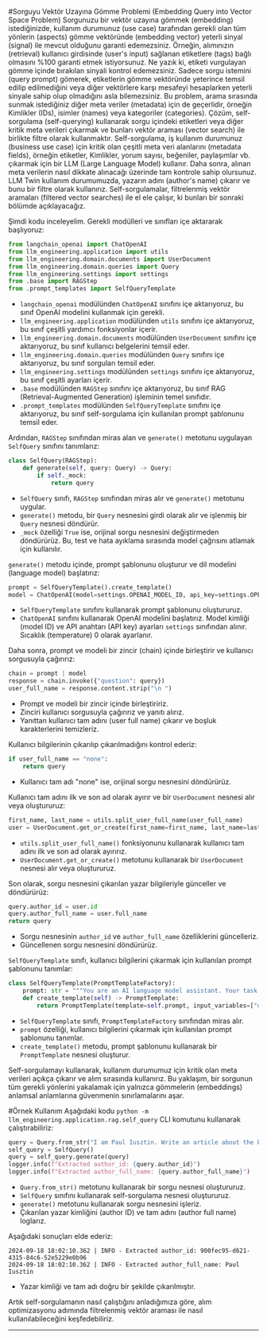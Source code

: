 #Sorguyu Vektör Uzayına Gömme Problemi (Embedding Query into Vector Space Problem)
Sorgunuzu bir vektör uzayına gömmek (embedding) istediğinizde, kullanım durumunuz (use case) tarafından gerekli olan tüm yönlerin (aspects) gömme vektöründe (embedding vector) yeterli sinyal (signal) ile mevcut olduğunu garanti edemezsiniz. Örneğin, alımınızın (retrieval) kullanıcı girdisinde (user's input) sağlanan etiketlere (tags) bağlı olmasını %100 garanti etmek istiyorsunuz. Ne yazık ki, etiketi vurgulayan gömme içinde bırakılan sinyali kontrol edemezsiniz. Sadece sorgu istemini (query prompt) gömerek, etiketlerin gömme vektöründe yeterince temsil edilip edilmediğini veya diğer vektörlere karşı mesafeyi hesaplarken yeterli sinyale sahip olup olmadığını asla bilemezsiniz. Bu problem, arama sırasında sunmak istediğiniz diğer meta veriler (metadata) için de geçerlidir, örneğin Kimlikler (IDs), isimler (names) veya kategoriler (categories). Çözüm, self-sorgulama (self-querying) kullanarak sorgu içindeki etiketleri veya diğer kritik meta verileri çıkarmak ve bunları vektör araması (vector search) ile birlikte filtre olarak kullanmaktır. Self-sorgulama, iş kullanım durumunuz (business use case) için kritik olan çeşitli meta veri alanlarını (metadata fields), örneğin etiketler, Kimlikler, yorum sayısı, beğeniler, paylaşımlar vb. çıkarmak için bir LLM (Large Language Model) kullanır. Daha sonra, alınan meta verilerin nasıl dikkate alınacağı üzerinde tam kontrole sahip olursunuz. LLM Twin kullanım durumumuzda, yazarın adını (author's name) çıkarır ve bunu bir filtre olarak kullanırız. Self-sorgulamalar, filtrelenmiş vektör aramaları (filtered vector searches) ile el ele çalışır, ki bunları bir sonraki bölümde açıklayacağız.

Şimdi kodu inceleyelim. Gerekli modülleri ve sınıfları içe aktararak başlıyoruz:
```python
from langchain_openai import ChatOpenAI
from llm_engineering.application import utils
from llm_engineering.domain.documents import UserDocument
from llm_engineering.domain.queries import Query
from llm_engineering.settings import settings
from .base import RAGStep
from .prompt_templates import SelfQueryTemplate
```
*   `langchain_openai` modülünden `ChatOpenAI` sınıfını içe aktarıyoruz, bu sınıf OpenAI modelini kullanmak için gerekli.
*   `llm_engineering.application` modülünden `utils` sınıfını içe aktarıyoruz, bu sınıf çeşitli yardımcı fonksiyonlar içerir.
*   `llm_engineering.domain.documents` modülünden `UserDocument` sınıfını içe aktarıyoruz, bu sınıf kullanıcı belgelerini temsil eder.
*   `llm_engineering.domain.queries` modülünden `Query` sınıfını içe aktarıyoruz, bu sınıf sorguları temsil eder.
*   `llm_engineering.settings` modülünden `settings` sınıfını içe aktarıyoruz, bu sınıf çeşitli ayarları içerir.
*   `.base` modülünden `RAGStep` sınıfını içe aktarıyoruz, bu sınıf RAG (Retrieval-Augmented Generation) işleminin temel sınıfıdır.
*   `.prompt_templates` modülünden `SelfQueryTemplate` sınıfını içe aktarıyoruz, bu sınıf self-sorgulama için kullanılan prompt şablonunu temsil eder.

Ardından, `RAGStep` sınıfından miras alan ve `generate()` metotunu uygulayan `SelfQuery` sınıfını tanımlarız:
```python
class SelfQuery(RAGStep):
    def generate(self, query: Query) -> Query:
        if self._mock:
            return query
```
*   `SelfQuery` sınıfı, `RAGStep` sınıfından miras alır ve `generate()` metotunu uygular.
*   `generate()` metodu, bir `Query` nesnesini girdi olarak alır ve işlenmiş bir `Query` nesnesi döndürür.
*   `_mock` özelliği `True` ise, orijinal sorgu nesnesini değiştirmeden döndürürüz. Bu, test ve hata ayıklama sırasında model çağrısını atlamak için kullanılır.

`generate()` metodu içinde, prompt şablonunu oluşturur ve dil modelini (language model) başlatırız:
```python
prompt = SelfQueryTemplate().create_template()
model = ChatOpenAI(model=settings.OPENAI_MODEL_ID, api_key=settings.OPENAI_API_KEY, temperature=0)
```
*   `SelfQueryTemplate` sınıfını kullanarak prompt şablonunu oluştururuz.
*   `ChatOpenAI` sınıfını kullanarak OpenAI modelini başlatırız. Model kimliği (model ID) ve API anahtarı (API key) ayarları `settings` sınıfından alınır. Sıcaklık (temperature) 0 olarak ayarlanır.

Daha sonra, prompt ve modeli bir zincir (chain) içinde birleştirir ve kullanıcı sorgusuyla çağırırız:
```python
chain = prompt | model
response = chain.invoke({"question": query})
user_full_name = response.content.strip("\n ")
```
*   Prompt ve modeli bir zincir içinde birleştiririz.
*   Zinciri kullanıcı sorgusuyla çağırırız ve yanıtı alırız.
*   Yanıttan kullanıcı tam adını (user full name) çıkarır ve boşluk karakterlerini temizleriz.

Kullanıcı bilgilerinin çıkarılıp çıkarılmadığını kontrol ederiz:
```python
if user_full_name == "none":
    return query
```
*   Kullanıcı tam adı "none" ise, orijinal sorgu nesnesini döndürürüz.

Kullanıcı tam adını ilk ve son ad olarak ayırır ve bir `UserDocument` nesnesi alır veya oluştururuz:
```python
first_name, last_name = utils.split_user_full_name(user_full_name)
user = UserDocument.get_or_create(first_name=first_name, last_name=last_name)
```
*   `utils.split_user_full_name()` fonksiyonunu kullanarak kullanıcı tam adını ilk ve son ad olarak ayırırız.
*   `UserDocument.get_or_create()` metotunu kullanarak bir `UserDocument` nesnesi alır veya oluştururuz.

Son olarak, sorgu nesnesini çıkarılan yazar bilgileriyle günceller ve döndürürüz:
```python
query.author_id = user.id
query.author_full_name = user.full_name
return query
```
*   Sorgu nesnesinin `author_id` ve `author_full_name` özelliklerini güncelleriz.
*   Güncellenen sorgu nesnesini döndürürüz.

`SelfQueryTemplate` sınıfı, kullanıcı bilgilerini çıkarmak için kullanılan prompt şablonunu tanımlar:
```python
class SelfQueryTemplate(PromptTemplateFactory):
    prompt: str = """You are an AI language model assistant. Your task is to extract information from a user question. The required information that needs to be extracted is the user name or user id. Your response should consist of only the extracted user name (e.g., John Doe) or id (e.g. 1345256), nothing else. If the user question does not contain any user name or id, you should return the following token: none. For example: QUESTION 1: My name is Paul Iusztin and I want a post about... RESPONSE 1: Paul Iusztin QUESTION 2: I want to write a post about... RESPONSE 2: none QUESTION 3: My user id is 1345256 and I want to write a post about... RESPONSE 3: 1345256 User question: {question}"""
    def create_template(self) -> PromptTemplate:
        return PromptTemplate(template=self.prompt, input_variables=["question"])
```
*   `SelfQueryTemplate` sınıfı, `PromptTemplateFactory` sınıfından miras alır.
*   `prompt` özelliği, kullanıcı bilgilerini çıkarmak için kullanılan prompt şablonunu tanımlar.
*   `create_template()` metodu, prompt şablonunu kullanarak bir `PromptTemplate` nesnesi oluşturur.

Self-sorgulamayı kullanarak, kullanım durumumuz için kritik olan meta verileri açıkça çıkarır ve alım sırasında kullanırız. Bu yaklaşım, bir sorgunun tüm gerekli yönlerini yakalamak için yalnızca gömmelerin (embeddings) anlamsal anlamlarına güvenmenin sınırlamalarını aşar.

#Örnek Kullanım
Aşağıdaki kodu `python -m llm_engineering.application.rag.self_query` CLI komutunu kullanarak çalıştırabiliriz:
```python
query = Query.from_str("I am Paul Iusztin. Write an article about the best types of advanced RAG methods.")
self_query = SelfQuery()
query = self_query.generate(query)
logger.info(f"Extracted author_id: {query.author_id}")
logger.info(f"Extracted author_full_name: {query.author_full_name}")
```
*   `Query.from_str()` metotunu kullanarak bir sorgu nesnesi oluştururuz.
*   `SelfQuery` sınıfını kullanarak self-sorgulama nesnesi oluştururuz.
*   `generate()` metotunu kullanarak sorgu nesnesini işleriz.
*   Çıkarılan yazar kimliğini (author ID) ve tam adını (author full name) loglarız.

Aşağıdaki sonuçları elde ederiz:
```
2024-09-18 18:02:10.362 | INFO - Extracted author_id: 900fec95-d621-4315-84c6-52e5229e0b96
2024-09-18 18:02:10.362 | INFO - Extracted author_full_name: Paul Iusztin
```
*   Yazar kimliği ve tam adı doğru bir şekilde çıkarılmıştır.

Artık self-sorgulamanın nasıl çalıştığını anladığımıza göre, alım optimizasyonu adımında filtrelenmiş vektör araması ile nasıl kullanılabileceğini keşfedebiliriz.

---

